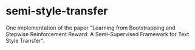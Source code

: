 # semi-style-transfer
One implementation of the paper "Learning from Bootstrapping and Stepwise Reinforcement Reward: A Semi-Supervised Framework for Text Style Transfer".
